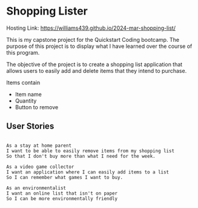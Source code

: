 # Shopping Lister

Hosting Link: https://williams439.github.io/2024-mar-shopping-list/

This is my capstone project for the Quickstart Coding bootcamp. The purpose of this project is to display what I have learned over the course of this program.

The objective of the project is to create a shopping list application that allows users to easily add and delete items that they intend to purchase.

Items contain

- Item name
- Quantity
- Button to remove

## User Stories

```

As a stay at home parent
I want to be able to easily remove items from my shopping list
So that I don't buy more than what I need for the week.

As a video game collector
I want an application where I can easily add items to a list
So I can remember what games I want to buy.

As an environmentalist
I want an online list that isn't on paper
So I can be more environmentally friendly

```
